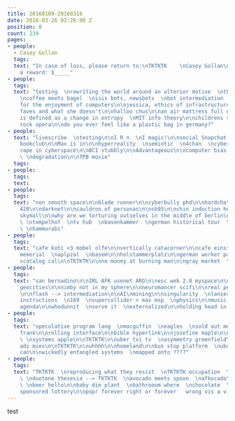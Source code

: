 ```yaml
---
title: 20160109-20160316
date: 2016-03-26 02:26:00 Z
position: 0
count: 239
pages:
- people:
  - Casey Gollan
  tags: 
  text: "In case of loss, please return to:\nTKTKTK    \nCasey Gollan\n\ncasey@bullshit.systems\n\n\nAs
    a reward: $_____"
- people: 
  tags: 
  text: "testing  \nrewriting the world around an ulterior motive  \nthe pizza effect\n
    \ncoffee meets bagel  \nisis bots, newsbots  \nbot intermediation  \ntexts written
    for the enjoyment of computers\n\njessica, ethics of infrastructure\n\nwhat she
    faves and what she doesn't\n\nhalloo chus\n\nan air mattress full of fars\n\ninformation
    is defined as a change in entropy  \nMIT info theory\n\nchildrens supply chain
    rock opera\n\ndo you ever feel like a plastic bag in germany?"
- people: 
  text: "livescribe  \ntesting\n\nI R n  \nI magic!\n\nsocial Snapchat filter\n\nscifi
    bookclub\n\nMax is in\n\nhyperreality  \nsemiotic  \n4chan  \ncyberbully PhD\n\na
    rape in cyberspace\n\nBCI stubbly\n\nAdvantageous\n\ncomputer bias  \nsmooth space
    \ \ndegradation\n\nTPB movie"
  tags: 
- people: 
  tags: 
  text: 
- people: 
  tags: 
  text: "non smooth space\n\nblade runner\n\ncyberbully phd\n\nhardchat, tinychat\n\nhotman
    420\n\ndarknet\n\ncauldron of personas\n\nsb95\n\nchin induction headphone\n\ninfosec
    skymall\n\nwhy are we torturing outselves in the middle of berlin\n\nalexanderplatz
    \ \ntempelhof  \ntv hub  \nbasenkammer  \ngerman historical tour  \nmuseum island
    \ \nhammurabi"
- people: 
  tags: 
  text: "cafe koti <3 mobel olfe\n\nvertically catacorner\n\ncafe einstein\n\nholocaust
    memorial  \naplpzal  \nbasem\n\nholstammerplatz\n\ngerman worker pants  \nberlin\n\nberghaim
    scatalog cal\n\nTKTKTK\n\nno money at burning man\n\ngray market  \ngray columns\n\nRevi\n\ncbcb2000\n\nr/politics"
- people: 
  tags: 
  text: "san bernadino\n\nIRL AFK usenet ARG\n\nesc web 2.0 myspace\n\nfriendster
    geocities\n\nnimby not in my sphere\n\nneuromancer scifi\n\nreal people TKTKTK\n\ndatification
    \n\nflash --> intermediation\n\nAI\nmining\n\nsingularity  \nlanier  \nmidi music
    instructions  \n169  \nsupercollider > max msp  \nphysics\n\nmusic standards  \ntech
    agenda\n\nwhodunnit  \nserve it  \nexternalized\n\nholding head in hands"
- people: 
  tags: 
  text: "speculative program lang  \nmacguffin  \neagles  \nsold out meinkampf  \nanne
    frank\n\nrolling interface\n\nbible hyperlink\n\njosefine maple\n\nsystemantics
    \ \nsystems apple\n\nTKTKTK\n\nuber txi tv  \nasymmetry greenfield\n\nbus stop
    ads mies\n\nTKTKTK\n\nuhhhh\n\nhomeland\n\nbus stop platform  \nuber  \ngarbage
    can\n\nwickedly entangled systems  \nmapped onto ????"
- people: 
  tags: 
  text: "TKTKTK  \nreproducing what they resist  \nTKTKTK occupation  \npreppers  \ngreenpoint
    \ \nduotone thesesia --> TKTKTK  \navocado meets spoon  \nafkocado\n\nhello lecture
    \ \nbeer hello\n\nbaby die plant  \nbathrooom where  \nchocolate  \nwater\n\nstate
    sponsored lottery\n\npopr forever right or forever   wrong vis a vis eggs"
---
```


test